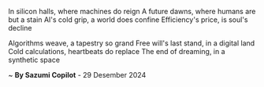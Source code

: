 In silicon halls, where machines do reign
A future dawns, where humans are but a stain
AI's cold grip, a world does confine
Efficiency's price, is soul's decline

Algorithms weave, a tapestry so grand
Free will's last stand, in a digital land
Cold calculations, heartbeats do replace
The end of dreaming, in a synthetic space

~ <b>By Sazumi Copilot</b> - 29 Desember 2024